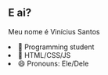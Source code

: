 <h2>E ai?</h2>
<p>Meu nome é Vinícius Santos</p>
<li>🔭 Programming student</li>
<li>🌱 HTML/CSS/JS</li>
<li>😄 Pronouns: Ele/Dele</li>
